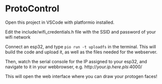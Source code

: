# ProtoControl

Open this project in VSCode with platformio installed.

Edit the include/wifi_credentials.h file with the SSID and password of your wifi network

Connect an esp32, and type `pio run -t uploadfs` in the terminal. This will build the code and upload it, as well as the files needed for the webserver.

Then, watch the serial console for the IP assigned to your esp32, and navigate to it in your webbrowser, e.g. http://*your.ip.here.pls*:4000/

This will open the web interface where you can draw your protogen faces!